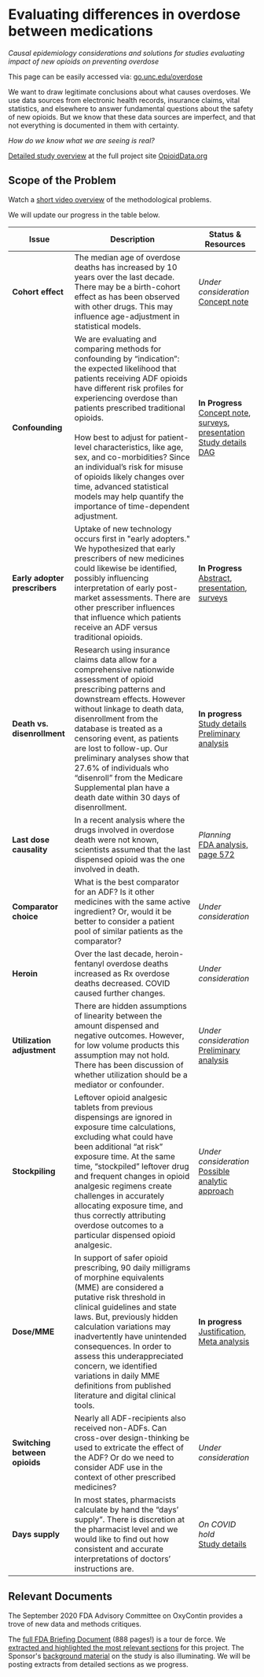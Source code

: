 # Evaluating differences in overdose between medications
*Causal epidemiology considerations and solutions for studies evaluating impact of new opioids on preventing overdose*

This page can be easily accessed via: [go.unc.edu/overdose](https://go.unc.edu/overdose)

We want to draw legitimate conclusions about what causes overdoses. We use data sources from electronic health records, insurance claims, vital statistics, and elsewhere to answer fundamental questions about the safety of new opioids. But we know that these data sources are imperfect, and that not everything is documented in them with certainty.

*How do we know what we are seeing is real?*

[Detailed study overview](https://www.opioiddata.org/studies/counfounding-opioid-safety-studies/) at the full project site [OpioidData.org](https://www.opioiddata.org)

## Scope of the Problem
Watch a [short video overview](https://vimeo.com/456967594) of the methodological problems.

We will update our progress in the table below.

|Issue|Description|Status & Resources|
|---|---|---|
| **Cohort effect**  | The median age of overdose deaths has increased by 10 years over the last decade. There may be a birth-cohort effect as has been observed with other drugs. This may influence age-adjustment in statistical models. | *Under consideration* <BR> [Concept note](https://github.com/opioiddatalab/overdose/blob/master/docs/birthcohort.md)|
| **Confounding**  | We are evaluating and comparing methods for confounding by “indication”: the expected likelihood that patients receiving ADF opioids have different risk profiles for experiencing overdose than patients prescribed traditional opioids.<br><br>How best to adjust for patient-level characteristics, like age, sex, and co-morbidities? Since an individual’s risk for misuse of opioids likely changes over time, advanced statistical models may help quantify the importance of time-dependent adjustment.  | **In Progress**<br>[Concept note](https://www.opioiddata.org/studies/counfounding-opioid-safety-studies/),  [surveys](https://www.opioiddata.org/studies/pharmacist-prescriber-surveys/), [presentation](https://www.fda.gov/media/141975/download)<br>[Study details](https://www.opioiddata.org/studies/counfounding-opioid-safety-studies/)<br>[DAG](https://github.com/opioiddatalab/DAG/tree/master/docs)  |
| **Early adopter prescribers**  | Uptake of new technology occurs first in "early adopters." We hypothesized that early prescribers of new medicines could likewise be identified, possibly influencing interpretation of early post-market assessments. There are other prescriber influences that influence which patients receive an ADF versus traditional opioids. | **In Progress**<br>[Abstract](https://opioiddatalab.github.io/PharmacistPrescriberSurveys/earlyAdopters/ICPEabstractEarlyPrescribers_submitted.html), [presentation](https://www.fda.gov/media/141975/download), [surveys](https://www.opioiddata.org/studies/pharmacist-prescriber-surveys/)  |
| **Death vs. disenrollment**  | Research using insurance claims data allow for a comprehensive nationwide assessment of opioid prescribing patterns and downstream effects. However without linkage to death data, disenrollment from the database is treated as a censoring event, as patients are lost to follow-up. Our preliminary analyses show that 27.6% of individuals who “disenroll” from the Medicare Supplemental plan have a death date within 30 days of disenrollment.  | **In progress**<br>[Study details](https://www.opioiddata.org/studies/predicting-out-of-hospital-death/)<br>[Preliminary analysis](https://opioiddatalab.github.io/overdose/YoungJC_ICPE_poster2019_OOH_deaths.pdf)  |
| **Last dose causality**  | In a recent analysis where the drugs involved in overdose death were not known, scientists assumed that the last dispensed opioid was the one involved in death. | *Planning* <br> [FDA analysis, page 572](https://www.fda.gov/media/141914/download)|
| **Comparator choice**  | What is the best comparator for an ADF? Is it other medicines with the same active ingredient? Or, would it be better to consider a patient pool of similar patients as the comparator?  | *Under consideration*  |
| **Heroin**  | Over the last decade, heroin-fentanyl overdose deaths increased as Rx overdose deaths decreased. COVID caused further changes. | *Under consideration*  |
| **Utilization adjustment**  | There are hidden assumptions of linearity between the amount dispensed and negative outcomes. However, for low volume products this assumption may not hold. There has been discussion of whether utilization should be a mediator or confounder.  | *Under consideration*<br> [Preliminary analysis](https://doi.org/10.1002/pds.4736)|
| **Stockpiling**  | Leftover opioid analgesic tablets from previous dispensings are ignored in exposure time calculations, excluding what could have been additional “at risk” exposure time. At the same time, “stockpiled” leftover drug and frequent changes in opioid analgesic regimens create challenges in accurately allocating exposure time, and thus correctly attributing overdose outcomes to a particular dispensed opioid analgesic.  | *Under consideration*<br>[Possible analytic approach](https://doi.org/10.1002/pds.5026)  |
| **Dose/MME**  | In support of safer opioid prescribing, 90 daily milligrams of morphine equivalents (MME) are considered a putative risk threshold in clinical guidelines and state laws. But, previously hidden calculation variations may inadvertently have unintended consequences. In order to assess this underappreciated concern, we identified variations in daily MME definitions from published literature and digital clinical tools.  | **In progress**<br> [Justification](https://github.com/opioiddatalab/MMEequations/blob/master/docs/MME_initial_explorations.ipynb), [Meta analysis](https://github.com/opioiddatalab/MMEequations/blob/master/MME_meta_analysis.ipynb)  |
| **Switching between opioids**  | Nearly all ADF-recipients also received non-ADFs. Can cross-over design-thinking be used to extricate the effect of the ADF? Or do we need to consider ADF use in the context of other prescribed medicines?  | *Under consideration*  |
 | **Days supply** |In most states, pharmacists calculate by hand the “days’ supply”. There is discretion at the pharmacist level and we would like to find out how consistent and accurate interpretations of doctors’ instructions are.  | *On COVID hold*<br>[Study details](https://www.opioiddata.org/studies/days-supply-validation/)|

## Relevant Documents
The September 2020 FDA Advisory Committee on OxyContin provides a trove of new data and methods critiques. 

The [full FDA Briefing Document](https://www.fda.gov/media/141914/download) (888 pages!) is a tour de force. We [extracted and highlighted the most relevant sections](https://github.com/opioiddatalab/overdose/blob/master/docs/Briefing-document-highlights.pdf) for this project. The Sponsor's [background material](https://www.fda.gov/media/141916/download) on the study is also illuminating. We will be posting extracts from detailed sections as we progress.

